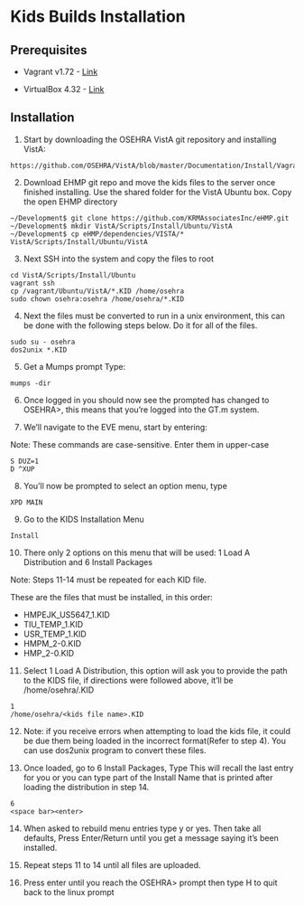 Kids Builds Installation
========================

Prerequisites
-------------
 * Vagrant v1.72 - [Link](https://www.vagrantup.com/downloads.html)

 * VirtualBox 4.32 - [Link](http://download.virtualbox.org/virtualbox/4.3.2/)


Installation
------------

1) Start by downloading the OSEHRA VistA git repository and installing VistA:
```
https://github.com/OSEHRA/VistA/blob/master/Documentation/Install/Vagrant.rst
```

2) Download EHMP git repo and move the kids files to the server once finished installing.  Use the shared folder for the VistA Ubuntu box.  Copy the open EHMP directory
```
~/Development$ git clone https://github.com/KRMAssociatesInc/eHMP.git
~/Development$ mkdir VistA/Scripts/Install/Ubuntu/VistA
~/Development$ cp eHMP/dependencies/VISTA/* VistA/Scripts/Install/Ubuntu/VistA
```

3) Next SSH into the system and copy the files to root
```
cd VistA/Scripts/Install/Ubuntu
vagrant ssh
cp /vagrant/Ubuntu/VistA/*.KID /home/osehra
sudo chown osehra:osehra /home/osehra/*.KID
```
4) Next the files must be converted to run in a unix environment, this can be done with the following steps below.  Do it for all of the files.
```
sudo su - osehra
dos2unix *.KID
```

5) Get a Mumps prompt
Type:
```
mumps -dir
```

6) Once logged in you should now see the prompted has changed to OSEHRA>, this means that you’re logged into the GT.m system.

7) We’ll navigate to the EVE menu, start by entering:

Note: These commands are case-sensitive. Enter them in upper-case
```
S DUZ=1  
D ^XUP
```

8) You’ll now be prompted to select an option menu, type
```
XPD MAIN
```

9) Go to the KIDS Installation Menu
```
Install
```

10) There only 2 options on this menu that will be used:  1 Load A Distribution and 6 Install Packages

Note: Steps 11-14 must be repeated for each KID file.

These are the files that must be installed, in this order:
* HMPEJK_US5647_1.KID
* TIU_TEMP_1.KID
* USR_TEMP_1.KID
* HMPM_2-0.KID
* HMP_2-0.KID

11) Select 1 Load A Distribution, this option will ask you to provide the path to the KIDS file, if directions were followed above, it’ll be /home/osehra/<kids file name>.KID

 ```
 1
/home/osehra/<kids file name>.KID
 ```

12) Note: if you receive errors when attempting to load the kids file, it could be due them being loaded in the incorrect format(Refer to step 4). You can use dos2unix program to convert these files.

13) Once loaded, go to 6 Install Packages, Type <space bar><Enter> This will recall the last entry for you or you can type part of the Install Name that is printed after loading the distribution in step 14.
```
6
<space bar><enter>
```

14) When asked to rebuild menu entries type y or yes. Then take all defaults, Press Enter/Return until you get a message saying it’s been installed.

15) Repeat steps 11 to 14 until all files are uploaded.

16) Press enter until you reach the OSEHRA> prompt then type H to quit back to the linux prompt

